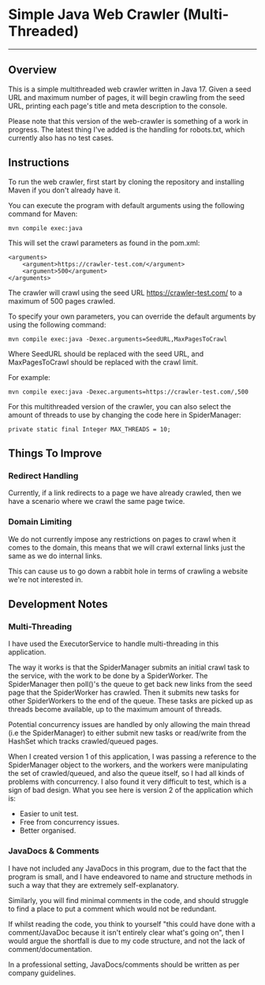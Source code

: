 # Simple Java Web Crawler (Multi-Threaded)
***

## Overview
This is a simple multithreaded web crawler written in Java 17. 
Given a seed URL and maximum number of pages, it will begin crawling from the seed URL, 
printing each page's title and meta description to the console.
  
Please note that this version of the web-crawler is something of a work in progress. The latest thing I've added is
the handling for robots.txt, which currently also has no test cases.

## Instructions
To run the web crawler, first start by cloning the repository and installing Maven if you don't already have it.

You can execute the program with default arguments using the following command for Maven:
```
mvn compile exec:java
```
This will set the crawl parameters as found in the pom.xml:
```
<arguments>
    <argument>https://crawler-test.com/</argument>
    <argument>500</argument>
</arguments>
```
The crawler will crawl using the seed URL https://crawler-test.com/ to a maximum of 500 pages crawled.

To specify your own parameters, you can override the default arguments by using the following command:
```
mvn compile exec:java -Dexec.arguments=SeedURL,MaxPagesToCrawl
```
Where SeedURL should be replaced with the seed URL, and MaxPagesToCrawl should be replaced with the crawl limit.

For example:
```
mvn compile exec:java -Dexec.arguments=https://crawler-test.com/,500
```

For this multithreaded version of the crawler, you can also select the amount of threads to use by changing the code
here in SpiderManager:
```
private static final Integer MAX_THREADS = 10;
```

## Things To Improve

### Redirect Handling
Currently, if a link redirects to a page we have already crawled,
then we have a scenario where we crawl the same page twice.

### Domain Limiting
We do not currently impose any restrictions on pages to crawl when it comes to the domain, this means that we will crawl
external links just the same as we do internal links.

This can cause us to go down a rabbit hole in terms of crawling a website we're not interested in.

## Development Notes

### Multi-Threading
I have used the ExecutorService to handle multi-threading in this application. 
  
The way it works is that the SpiderManager submits an initial crawl task to the service, with the work to be done by a SpiderWorker.
The SpiderManager then poll()'s the queue to get back new links from the seed page that the SpiderWorker has crawled.
Then it submits new tasks for other SpiderWorkers to the end of the queue. These tasks are picked up as threads become
available, up to the maximum amount of threads.  
  
Potential concurrency issues are handled by only allowing the main thread (i.e the SpiderManager) to either submit new tasks
or read/write from the HashSet which tracks crawled/queued pages.    

When I created version 1 of this application, I was passing a reference to the SpiderManager object to the workers, and
the workers were manipulating the set of crawled/queued, and also the queue itself, so I had all kinds of problems
with concurrency. I also found it very difficult to test, which is a sign of bad design. What you see here is version
2 of the application which is:
- Easier to unit test.  
- Free from concurrency issues.
- Better organised.
  
### JavaDocs & Comments
I have not included any JavaDocs in this program, due to the fact that the program is small, and I have endeavored
to name and structure methods in such a way that they are extremely self-explanatory.  
  
Similarly, you will find minimal comments in the code, and should struggle to find a place to put a comment which would
not be redundant.  
  
If whilst reading the code, you think to yourself 
"this could have done with a comment/JavaDoc because it isn't entirely clear what's going on", 
then I would argue the shortfall is due to my code structure, and not the lack of comment/documentation.  
  
In a professional setting, JavaDocs/comments should be written as per company guidelines.